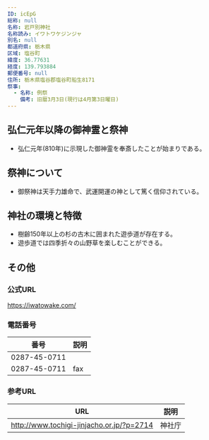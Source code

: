 ```yaml
---
ID: icEpG
総称: null
名称: 岩戸別神社
名称読み: イワトワケジンジャ
別名: null
都道府県: 栃木県
区域: 塩谷町
緯度: 36.77631
経度: 139.793884
郵便番号: null
住所: 栃木県塩谷郡塩谷町船生8171
祭事:
  - 名称: 例祭
    備考: 旧暦3月3日(現行は4月第3日曜日)
---
```


## 弘仁元年以降の御神霊と祭神

- 弘仁元年(810年)に示現した御神霊を奉斎したことが始まりである。

## 祭神について

- 御祭神は天手力雄命で、武運開運の神として篤く信仰されている。

## 神社の環境と特徴

- 樹齢150年以上の杉の古木に囲まれた遊歩道が存在する。
- 遊歩道では四季折々の山野草を楽しむことができる。

## その他

### 公式URL

https://iwatowake.com/

### 電話番号

| 番号         | 説明 |
| ------------ | ---- |
| 0287-45-0711 |      |
| 0287-45-0711 | fax  |

### 参考URL

| URL                                       | 説明   |
| ----------------------------------------- | ------ |
| http://www.tochigi-jinjacho.or.jp/?p=2714 | 神社庁 |
